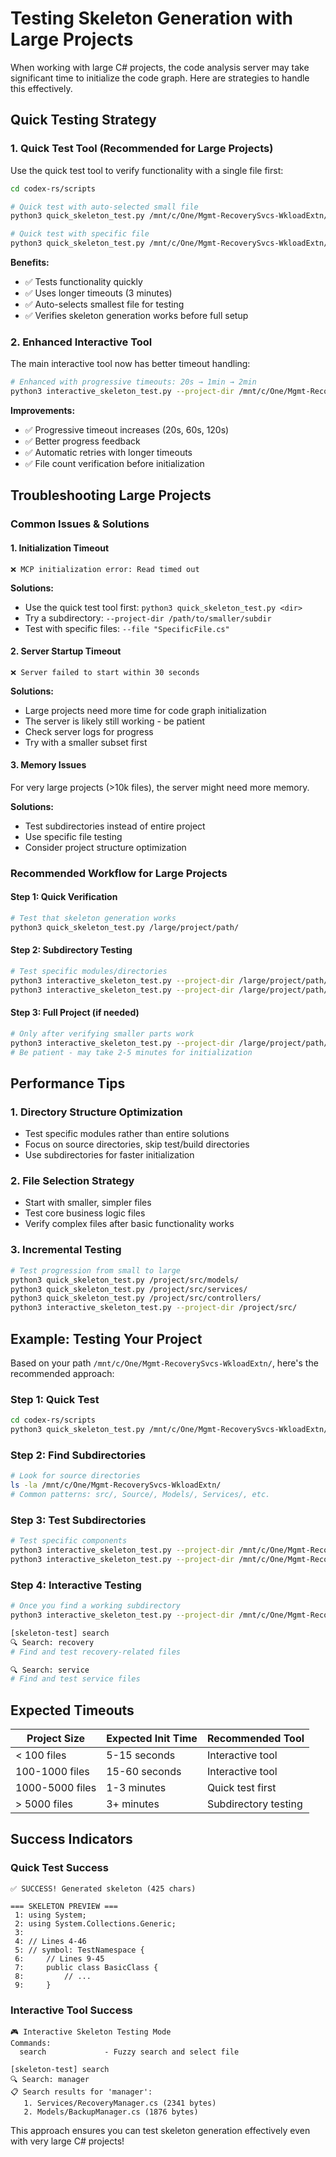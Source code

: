 # Testing Skeleton Generation with Large Projects

When working with large C# projects, the code analysis server may take significant time to initialize the code graph. Here are strategies to handle this effectively.

## Quick Testing Strategy

### 1. Quick Test Tool (Recommended for Large Projects)

Use the quick test tool to verify functionality with a single file first:

```bash
cd codex-rs/scripts

# Quick test with auto-selected small file
python3 quick_skeleton_test.py /mnt/c/One/Mgmt-RecoverySvcs-WkloadExtn/

# Quick test with specific file
python3 quick_skeleton_test.py /mnt/c/One/Mgmt-RecoverySvcs-WkloadExtn/ --file "SomeFile.cs"
```

**Benefits:**
- ✅ Tests functionality quickly
- ✅ Uses longer timeouts (3 minutes)
- ✅ Auto-selects smallest file for testing
- ✅ Verifies skeleton generation works before full setup

### 2. Enhanced Interactive Tool

The main interactive tool now has better timeout handling:

```bash
# Enhanced with progressive timeouts: 20s → 1min → 2min
python3 interactive_skeleton_test.py --project-dir /mnt/c/One/Mgmt-RecoverySvcs-WkloadExtn/
```

**Improvements:**
- ✅ Progressive timeout increases (20s, 60s, 120s)
- ✅ Better progress feedback
- ✅ Automatic retries with longer timeouts
- ✅ File count verification before initialization

## Troubleshooting Large Projects

### Common Issues & Solutions

#### 1. **Initialization Timeout**
```
❌ MCP initialization error: Read timed out
```

**Solutions:**
- Use the quick test tool first: `python3 quick_skeleton_test.py <dir>`
- Try a subdirectory: `--project-dir /path/to/smaller/subdir`
- Test with specific files: `--file "SpecificFile.cs"`

#### 2. **Server Startup Timeout**
```
❌ Server failed to start within 30 seconds
```

**Solutions:**
- Large projects need more time for code graph initialization
- The server is likely still working - be patient
- Check server logs for progress
- Try with a smaller subset first

#### 3. **Memory Issues**
For very large projects (>10k files), the server might need more memory.

**Solutions:**
- Test subdirectories instead of entire project
- Use specific file testing
- Consider project structure optimization

### Recommended Workflow for Large Projects

#### Step 1: Quick Verification
```bash
# Test that skeleton generation works
python3 quick_skeleton_test.py /large/project/path/
```

#### Step 2: Subdirectory Testing
```bash
# Test specific modules/directories
python3 interactive_skeleton_test.py --project-dir /large/project/path/src/core/
python3 interactive_skeleton_test.py --project-dir /large/project/path/src/models/
```

#### Step 3: Full Project (if needed)
```bash
# Only after verifying smaller parts work
python3 interactive_skeleton_test.py --project-dir /large/project/path/
# Be patient - may take 2-5 minutes for initialization
```

## Performance Tips

### 1. **Directory Structure Optimization**
- Test specific modules rather than entire solutions
- Focus on source directories, skip test/build directories
- Use subdirectories for faster initialization

### 2. **File Selection Strategy**
- Start with smaller, simpler files
- Test core business logic files
- Verify complex files after basic functionality works

### 3. **Incremental Testing**
```bash
# Test progression from small to large
python3 quick_skeleton_test.py /project/src/models/
python3 quick_skeleton_test.py /project/src/services/
python3 quick_skeleton_test.py /project/src/controllers/
python3 interactive_skeleton_test.py --project-dir /project/src/
```

## Example: Testing Your Project

Based on your path `/mnt/c/One/Mgmt-RecoverySvcs-WkloadExtn/`, here's the recommended approach:

### Step 1: Quick Test
```bash
cd codex-rs/scripts
python3 quick_skeleton_test.py /mnt/c/One/Mgmt-RecoverySvcs-WkloadExtn/
```

### Step 2: Find Subdirectories
```bash
# Look for source directories
ls -la /mnt/c/One/Mgmt-RecoverySvcs-WkloadExtn/
# Common patterns: src/, Source/, Models/, Services/, etc.
```

### Step 3: Test Subdirectories
```bash
# Test specific components
python3 interactive_skeleton_test.py --project-dir /mnt/c/One/Mgmt-RecoverySvcs-WkloadExtn/src/
python3 interactive_skeleton_test.py --project-dir /mnt/c/One/Mgmt-RecoverySvcs-WkloadExtn/Models/
```

### Step 4: Interactive Testing
```bash
# Once you find a working subdirectory
python3 interactive_skeleton_test.py --project-dir /mnt/c/One/Mgmt-RecoverySvcs-WkloadExtn/src/

[skeleton-test] search
🔍 Search: recovery
# Find and test recovery-related files

🔍 Search: service
# Find and test service files
```

## Expected Timeouts

| Project Size | Expected Init Time | Recommended Tool |
|--------------|-------------------|------------------|
| < 100 files  | 5-15 seconds     | Interactive tool |
| 100-1000 files | 15-60 seconds  | Interactive tool |
| 1000-5000 files | 1-3 minutes    | Quick test first |
| > 5000 files | 3+ minutes       | Subdirectory testing |

## Success Indicators

### Quick Test Success
```
✅ SUCCESS! Generated skeleton (425 chars)

=== SKELETON PREVIEW ===
 1: using System;
 2: using System.Collections.Generic;
 3: 
 4: // Lines 4-46
 5: // symbol: TestNamespace {
 6:     // Lines 9-45
 7:     public class BasicClass {
 8:         // ...
 9:     }
```

### Interactive Tool Success
```
🎮 Interactive Skeleton Testing Mode
Commands:
  search             - Fuzzy search and select file
  
[skeleton-test] search
🔍 Search: manager
📋 Search results for 'manager':
   1. Services/RecoveryManager.cs (2341 bytes)
   2. Models/BackupManager.cs (1876 bytes)
```

This approach ensures you can test skeleton generation effectively even with very large C# projects!